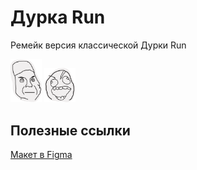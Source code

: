 # Дурка Run

Ремейк версия классической Дурки Run

<img src='https://github.com/voloduhe/durka-run/raw/main/medic.png' alt="Санитар" width='50px'>
<img src='https://github.com/voloduhe/durka-run/raw/main/schizo.png' alt="Шизоид" width='50px'>

## Полезные ссылки

[Макет в Figma](https://www.figma.com/file/YPAXpYgDM54Dd5zB0TqvEh/%D0%94%D1%83%D1%80%D0%BA%D0%B0Run?type=design&node-id=0%3A1&mode=design&t=bJo6KgFsCAUHmU2V-1 "Figma")
